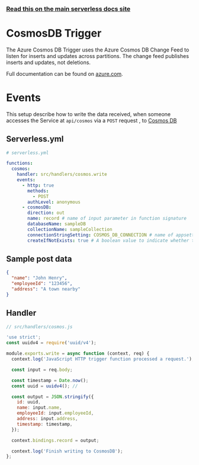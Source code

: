 <!--
title: Serverless Framework - Azure Functions Events - Cosmos DB
menuText: Cosmos DB
menuOrder: 7
description: Setting up Cosmos DB Events with Azure Functions via the Serverless Framework
layout: Doc
-->

<!-- DOCS-SITE-LINK:START automatically generated  -->

### [Read this on the main serverless docs site](https://www.serverless.com/framework/docs/providers/azure/events/cosmosdb)

<!-- DOCS-SITE-LINK:END -->

# CosmosDB Trigger

The Azure Cosmos DB Trigger uses the Azure Cosmos DB Change Feed to listen for inserts and updates across partitions. The change feed publishes inserts and updates, not deletions.

Full documentation can be found on
[azure.com](https://docs.microsoft.com/en-us/azure/azure-functions/functions-bindings-cosmosdb-v2).

# Events

This setup describe how to write the data received, when someone
accesses the Service at `api/cosmos` via a `POST` request
, to [Cosmos DB](https://docs.microsoft.com/en-us/azure/azure-functions/functions-bindings-cosmosdb-v2#output---javascript-examples)

## Serverless.yml

```yml
# serverless.yml

functions:
  cosmos:
    handler: src/handlers/cosmos.write
    events:
      - http: true
        methods:
          - POST
        authLevel: anonymous
      - cosmosDB:
        direction: out
        name: record # name of input parameter in function signature
        databaseName: sampleDB
        collectionName: sampleCollection
        connectionStringSetting: COSMOS_DB_CONNECTION # name of appsetting with the connection string
        createIfNotExists: true # A boolean value to indicate whether the collection is created when it doesn't exist.
```

## Sample post data

```json
{
  "name": "John Henry",
  "employeeId": "123456",
  "address": "A town nearby"
}
```

## Handler

```javascript
// src/handlers/cosmos.js

'use strict';
const uuidv4 = require('uuid/v4');

module.exports.write = async function (context, req) {
  context.log('JavaScript HTTP trigger function processed a request.');

  const input = req.body;

  const timestamp = Date.now();
  const uuid = uuidv4(); //

  const output = JSON.stringify({
    id: uuid,
    name: input.name,
    employeeId: input.employeeId,
    address: input.address,
    timestamp: timestamp,
  });

  context.bindings.record = output;

  context.log('Finish writing to CosmosDB');
};
```
